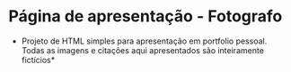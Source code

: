 # Página de apresentação - Fotografo

* Projeto de HTML simples para apresentação em portfolio pessoal. Todas as imagens e citações aqui apresentados são inteiramente fictícios*
